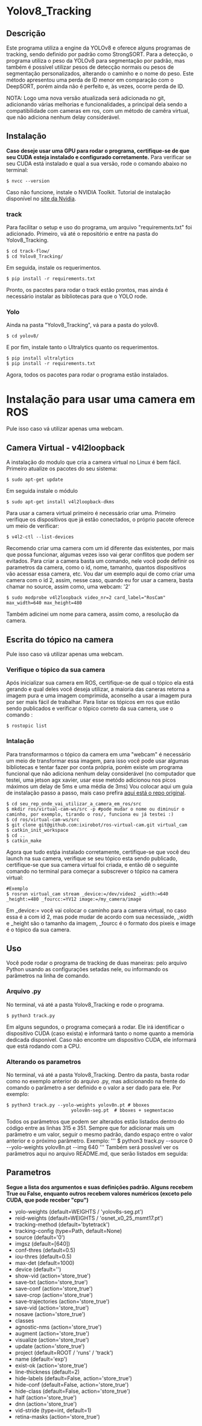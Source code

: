 # Yolov8_Tracking

## Descrição

Este programa utiliza a engine da YOLOv8 e oferece alguns programas de tracking, sendo definido por padrão como StrongSORT. Para a detecção, o programa utiliza o peso da YOLOv8 para segmentação por padrão, mas também é possível utilizar pesos de detecção normais ou pesos de segmentação personalizados, alterando o caminho e o nome do peso. Este método apresentou uma perda de ID menor em comparação com o DeepSORT, porém ainda não é perfeito e, às vezes, ocorre perda de ID.

NOTA: Logo uma nova versão atualizada será adicionada no git, adicionando várias melhorias e funcionalidades, a principal dela sendo a compatibilidade com cameras em ros, com um método de camêra virtual, que não adiciona nenhum delay considerável.

## Instalação

__Caso deseje usar uma GPU para rodar o programa, certifique-se de que seu CUDA esteja instalado e configurado corretamente.__ Para verificar se seu CUDA está instalado e qual a sua versão, rode o comando abaixo no terminal:
```
$ nvcc --version
```
Caso não funcione, instale o NVIDIA Toolkit. Tutorial de instalação disponível no [site da Nvidia](https://developer.nvidia.com/cuda-downloads).

### track

Para facilitar o setup e uso do programa, um arquivo "requirements.txt" foi adicionado. Primeiro, vá até o repositório e entre na pasta do Yolov8_Tracking.
```
$ cd track-flow/
$ cd Yolov8_Tracking/
```
Em seguida, instale os requerimentos.
```
$ pip install -r requirements.txt
```
Pronto, os pacotes para rodar o track estão prontos, mas ainda é necessário instalar as bibliotecas para que o YOLO rode.

### Yolo

Ainda na pasta "Yolov8_Tracking", vá para a pasta do yolov8.
```
$ cd yolov8/
```
E por fim, instale tanto o Ultralytics quanto os requerimentos.
```
$ pip install ultralytics
$ pip install -r requirements.txt
```
Agora, todos os pacotes para rodar o programa estão instalados.

# Instalação para usar uma camera em ROS

Pule isso caso vá utilizar apenas uma webcam.

## Camera Virtual - v4l2loopback

A instalação do modulo que cria a camera virtual no Linux é bem fácil. Primeiro atualize os pacotes do seu sistema:

```
$ sudo apt-get update
```
Em seguida instale o módulo

```
$ sudo apt-get install v4l2loopback-dkms
```

Para usar a camera virtual primeiro é necessário criar uma. Primeiro verifique os dispositivos que já estão conectados, o próprio pacote oferece um meio de verificar:

```
$ v4l2-ctl --list-devices
```
Recomendo criar uma camera com um id diferente das existentes, por mais que possa funcionar, algumas vezes isso vai gerar conflitos que podem ser evitados. Para criar a camera basta um comando, nele você pode definir os parametros da camera, como o id, nome, tamanho, quantos dispositivos vão acessar essa camera, etc. Vou dar um exemplo aqui de como criar uma camera com o id 2, assim, nesse caso, quando eu for usar a camera, basta chamar no source, assim como, uma webcam: '2'

```
$ sudo modprobe v4l2loopback video_nr=2 card_label="RosCam" max_width=640 max_height=480
```
Também adicinei um nome para camera, assim como, a resolução da camera.

## Escrita do tópico na camera

Pule isso caso vá utilizar apenas uma webcam.

### Verifique o tópico da sua camera

Após inicializar sua camera em ROS, certifique-se de qual o tópico ela está gerando e qual deles você deseja utilizar, a maioria das caneras retorna a imagem pura e uma imagem comprimida, aconselho a usar a imagem pura por ser mais fácil de trabalhar. Para listar os tópicos em ros que estão sendo publicados e verificar o tópico correto da sua camera, use o comando :

```
$ rostopic list
```
### Intalação

Para transformarmos o tópico da camera em uma "webcam" é necessário um meio de transformar essa imagem, para isso você pode usar algumas bibliotecas e tentar fazer por conta própria, porém existe um programa funcional que não adiciona nenhum delay considerável (no computador que testei, uma jetson agx xavier, usar esse metódo adicionou nos picos máximos um delay de 5ms e uma média de 3ms)
Vou colocar aqui um guia de instalação passo a passo, mais caso prefira [aqui está o repo original](https://github.com/jgoppert/ros-virtual-cam).

```
$ cd seu_rep_onde_vai_utilizar_a_camera_em_ros/src
$ mkdir ros/virtual-cam-ws/src -p #pode mudar o nome ou diminuir o caminho, por exemplo, tirando o ros/, funciona eu já testei :)
$ cd ros/virtual-cam-ws/src
$ git clone git@github.com:ixirobot/ros-virtual-cam.git virtual_cam
$ catkin_init_workspace
$ cd ..
$ catkin_make
```

Agora que tudo estṕa instalado corretamente, certifique-se que você deu launch na sua camera, verifique se seu tópico esta sendo publicado, certifique-se que sua camera virtual foi criada, e então dê o seguinte comando no terminal para começar a subscrever o tópico na camera virtual:


```
#Exemplo
$ rosrun virtual_cam stream _device:=/dev/video2 _width:=640 _height:=480 _fourcc:=YV12 image:=/my_camera/image
```
Em _device:= você vai colocar o caminho para a camera virtual, no caso essa é a com id 2, mas pode mudar de acordo com sua necessiade, _width e _height são o tamanho da imagem, _fourcc é o formato dos pixeis e image é o tópico da sua camera.


## Uso 

Você pode rodar o programa de tracking de duas maneiras: pelo arquivo Python usando as configurações setadas nele, ou informando os parâmetros na linha de comando.

### Arquivo .py

No terminal, vá até a pasta Yolov8_Tracking e rode o programa.
```
$ python3 track.py
```
Em alguns segundos, o programa começará a rodar. Ele irá identificar o dispositivo CUDA (caso exista) e informará tanto o nome quanto a memória dedicada disponível. Caso não encontre um dispositivo CUDA, ele informará que está rodando com a CPU.

### Alterando os parametros

No terminal, vá até a pasta Yolov8_Tracking. Dentro da pasta, basta rodar como no exemplo anterior do arquivo .py, mas adicionando na frente do comando o parâmetro a ser definido e o valor a ser dado para ele. Por exemplo:
```
$ python3 track.py --yolo-weights yolov8n.pt # bboxes 
                        yolov8n-seg.pt  # bboxes + segmentacao
```
Todos os parâmetros que podem ser alterados estão listados dentro do código entre as linhas 315 e 351. Sempre que for adicionar mais um parâmetro e um valor, seguir o mesmo padrão, dando espaço entre o valor anterior e o próximo parâmetro. Exemplo:
'''
$ python3 track.py --source 0 --yolo-weights yolov8n.pt --img 640
'''
Também será possível ver os parâmetros aqui no arquivo README.md, que serão listados em seguida:

## Parametros 

__Segue a lista dos argumentos e suas definições padrão. Alguns recebem True ou False, enquanto outros recebem valores numéricos (exceto pelo CUDA, que pode receber "cpu")__

 - yolo-weights (default=WEIGHTS / 'yolov8s-seg.pt')
 - reid-weights (default=WEIGHTS / 'osnet_x0_25_msmt17.pt')
 - tracking-method (default='bytetrack')
 - tracking-config (type=Path, default=None)
 - source (default='0')
 - imgsz (default=[640])
 - conf-thres (default=0.5)
 - iou-thres (default=0.5)
 - max-det (default=1000)
 - device (default='')
 - show-vid (action='store_true')
 - save-txt (action='store_true')
 - save-conf (action='store_true')
 - save-crop (action='store_true')
 - save-trajectories (action='store_true')
 - save-vid (action='store_true')
 - nosave (action='store_true')
 - classes
 - agnostic-nms (action='store_true')
 - augment (action='store_true')
 - visualize (action='store_true')
 - update (action='store_true')
 - project (default=ROOT / 'runs' / 'track')
 - name (default='exp')
 - exist-ok (action='store_true')
 - line-thickness (default=2)
 - hide-labels (default=False, action='store_true')
 - hide-conf (default=False, action='store_true')
 - hide-class (default=False, action='store_true')
 - half (action='store_true')
 - dnn (action='store_true')
 - vid-stride (type=int, default=1)
 - retina-masks (action='store_true')
